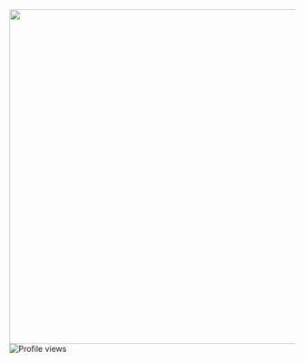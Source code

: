 <img align="right" height="590em" src="https://raw.githubusercontent.com/gist/antoniofantoni/e9f82a9eb9f5e95287a90212389ab1ff/raw/97e7f3bc4f4c0933113547e78e97a1eb6f173084/card.svg">
<p align="left"> <img src="https://komarev.com/ghpvc/?username=antoniofantoni&color=yellow" alt="Profile views"/></p>

<!---
antoniofantoni/antoniofantoni is a ✨ special ✨ repository because its `README.md` (this file) appears on your GitHub profile.
You can click the Preview link to take a look at your changes.
--->
